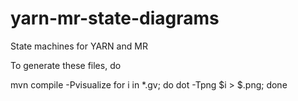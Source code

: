 yarn-mr-state-diagrams
======================

State machines for YARN and MR

To generate these files, do

mvn compile -Pvisualize
for i in *.gv; do dot -Tpng $i > $.png; done
